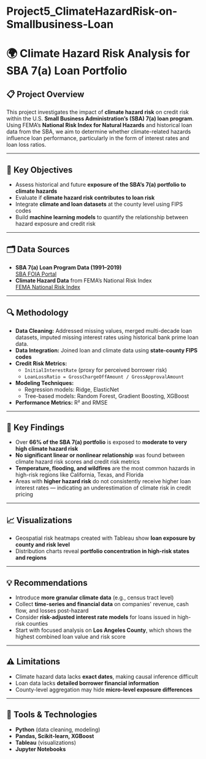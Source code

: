 # Project5_ClimateHazardRisk-on-Smallbusiness-Loan
# 🌍 Climate Hazard Risk Analysis for SBA 7(a) Loan Portfolio

## 📋 Project Overview

This project investigates the impact of **climate hazard risk** on credit risk within the U.S. **Small Business Administration’s (SBA) 7(a) loan program**. Using FEMA’s **National Risk Index for Natural Hazards** and historical loan data from the SBA, we aim to determine whether climate-related hazards influence loan performance, particularly in the form of interest rates and loan loss ratios.

---

## 🧠 Key Objectives

- Assess historical and future **exposure of the SBA’s 7(a) portfolio to climate hazards**
- Evaluate if **climate hazard risk contributes to loan risk**
- Integrate **climate and loan datasets** at the county level using FIPS codes
- Build **machine learning models** to quantify the relationship between hazard exposure and credit risk

---

## 🗂️ Data Sources

- **SBA 7(a) Loan Program Data (1991–2019)**  
  [SBA FOIA Portal](https://data.sba.gov/dataset/7-a-504-foia)
- **Climate Hazard Data** from FEMA’s National Risk Index  
  [FEMA National Risk Index](https://hazards.fema.gov/nri/data-resources)

---

## 🔍 Methodology

- **Data Cleaning:** Addressed missing values, merged multi-decade loan datasets, imputed missing interest rates using historical bank prime loan data.
- **Data Integration:** Joined loan and climate data using **state-county FIPS codes**
- **Credit Risk Metrics:** 
  - `InitialInterestRate` (proxy for perceived borrower risk)
  - `LoanLossRatio = GrossChargeOffAmount / GrossApprovalAmount`
- **Modeling Techniques:**
  - Regression models: Ridge, ElasticNet
  - Tree-based models: Random Forest, Gradient Boosting, XGBoost
- **Performance Metrics:** R² and RMSE

---

## 🔎 Key Findings

- Over **66% of the SBA 7(a) portfolio** is exposed to **moderate to very high climate hazard risk**
- **No significant linear or nonlinear relationship** was found between climate hazard risk scores and credit risk metrics
- **Temperature, flooding, and wildfires** are the most common hazards in high-risk regions like California, Texas, and Florida
- Areas with **higher hazard risk** do not consistently receive higher loan interest rates — indicating an underestimation of climate risk in credit pricing

---

## 📈 Visualizations

- Geospatial risk heatmaps created with Tableau show **loan exposure by county and risk level**
- Distribution charts reveal **portfolio concentration in high-risk states and regions**

---

## 💡 Recommendations

- Introduce **more granular climate data** (e.g., census tract level)
- Collect **time-series and financial data** on companies' revenue, cash flow, and losses post-hazard
- Consider **risk-adjusted interest rate models** for loans issued in high-risk counties
- Start with focused analysis on **Los Angeles County**, which shows the highest combined loan value and risk score

---

## ⚠️ Limitations

- Climate hazard data lacks **exact dates**, making causal inference difficult
- Loan data lacks **detailed borrower financial information**
- County-level aggregation may hide **micro-level exposure differences**

---

## 🧰 Tools & Technologies

- **Python** (data cleaning, modeling)
- **Pandas, Scikit-learn, XGBoost**
- **Tableau** (visualizations)
- **Jupyter Notebooks**


